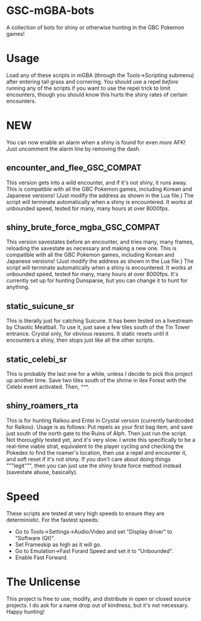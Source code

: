 # GSC-mGBA-bots
A collection of bots for shiny or otherwise hunting in the GBC Pokemon games!

# Usage
Load any of these scripts in mGBA (through the Tools->Scripting submenu) after entering tall grass and cornering. You should use a repel _before_ running any of the scripts if you want to use the repel trick to limit encounters, though you should know this hurts the shiny rates of certain encounters.

# NEW
You can now enable an alarm when a shiny is found for even _more_ AFK! Just uncomment the alarm line by removing the dash.

## encounter_and_flee_GSC_COMPAT
This version gets into a wild encounter, and if it's not shiny, it runs away. This is compatible with all the GBC Pokemon games, including Korean and Japanese versions! (Just modify the address as shown in the Lua file.) The script will terminate automatically when a shiny is encountered. It works at unbounded speed, tested for many, many hours at over 8000fps.

## shiny_brute_force_mgba_GSC_COMPAT
This version savestates before an encounter, and tries many, many frames, reloading the savestate as necessary and making a new one. This is compatible with all the GBC Pokemon games, including Korean and Japanese versions! (Just modify the address as shown in the Lua file.) The script will terminate automatically when a shiny is encountered. It works at unbounded speed, tested for many, many hours at over 8000fps. It's currently set up for hunting Dunsparse, but you can change it to hunt for anything.

## static_suicune_sr
This is literally just for catching Suicune. It has been tested on a livestream by Chaotic Meatball. To use it, just save a few tiles south of the Tin Tower entrance. Crystal only, for obvious reasons. It static resets until it encounters a shiny, then stops just like all the other scripts.

## static_celebi_sr
This is probably the last one for a while, unless I decide to pick this project up another time. Save two tiles south of the shrine in Ilex Forest with the Celebi event activated. Then, ^^^.

## shiny_roamers_rta
This is for hunting Raikou and Entei in Crystal version (currently hardcoded for Raikou). Usage is as follows: Put repels as your first bag item, and save just south of the north gate to the Ruins of Alph. Then just run the script. Not thoroughly tested yet, and it's very slow. I wrote this specifically to be a real-time viable strat, equivalent to the player cycling and checking the Pokedex to find the roamer's location, then use a repel and encounter it, and soft reset if it's not shiny. If you don't care about doing things """legit""", then you can just use the shiny brute force method instead (savestate abuse, basically).

# Speed
These scripts are tested at very high speeds to ensure they are deterministic. For the fastest speeds:
- Go to Tools->Settings->Audio/Video and set "Display driver" to "Software (Qt)".
- Set Frameskip as high as it will go.
- Go to Emulation->Fast Forard Speed and set it to "Unbounded".
- Enable Fast Forward.

# The Unlicense
This project is free to use, modify, and distribute in open or closed source projects. I do ask for a name drop out of kindness, but it's not necessary. Happy hunting!
